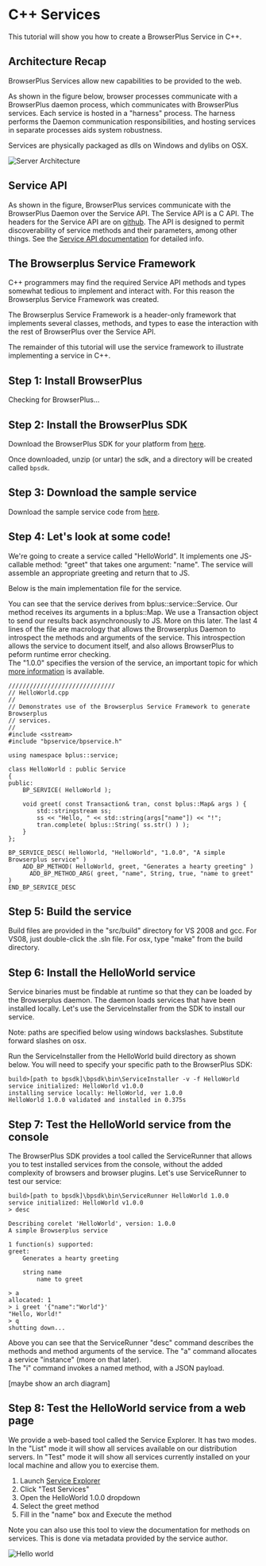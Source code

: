# C++ Services

This tutorial will show you how to create a BrowserPlus Service
in C++.


## Architecture Recap

BrowserPlus Services allow new capabilities to be provided to the
web.  

As shown in the figure below, browser processes communicate
with a BrowserPlus daemon process, which communicates with BrowserPlus
services.  Each service is hosted in a "harness" process.  The harness performs the Daemon communication responsibilities, and hosting services in separate processes aids system robustness.

Services are physically packaged as dlls on Windows and dylibs on OSX.

![Server Architecture](/i/server_arch.png)


## Service API

As shown in the figure, BrowserPlus services communicate with the BrowserPlus Daemon over the Service
API.  The Service API is a C API.  The headers for the Service API are on [github](http://github.com/browserplus/platform/tree/master/src/sdk/service_api/api/ServiceAPI/).  The API is designed
to permit discoverability of service methods and their parameters, among other things.  See the [Service API documentation](http://browserplus.github.com/bp-service-api/) for detailed info.


## The Browserplus Service Framework

C++ programmers may find the required Service API methods and
types somewhat tedious to implement and interact with.  For this
reason the Browserplus Service Framework was created.

The Browserplus Service Framework is a header-only framework that
implements several classes, methods, and types to ease the interaction
with the rest of BrowserPlus over the Service API.

The remainder of this tutorial will use the service framework to
illustrate implementing a service in C++.


## Step 1: Install BrowserPlus

<div id="gotbp">Checking for BrowserPlus...</div>
<div id="downloadLink"></div>

## Step 2: Install the BrowserPlus SDK

Download the BrowserPlus SDK for your platform from [here](http://browserplus.yahoo.com/developer/service/sdk/).

Once downloaded, unzip (or untar) the sdk, and a directory will be created called `bpsdk`.

## Step 3: Download the sample service

Download the sample service code from [here](http://github.com/browserplus/bp-tutorial-cpp1/archives/master).

## Step 4: Let's look at some code!

We're going to create a service called "HelloWorld".  It implements one JS-callable method: "greet" that takes one argument: "name".  The service will assemble an appropriate greeting and return that to JS.

Below is the main implementation file for the service.  

You can see that the service derives from bplus::service::Service.  Our method receives its arguments in a bplus::Map.  We use a Transaction object to send our results back asynchronously to JS.  More on this later.
The last 4 lines of the file are macrology that allows the Browserplus Daemon to introspect the methods and arguments of the service.  This introspection allows the service to document itself, and also allows BrowserPlus to peform runtime error checking.  
The "1.0.0" specifies the version of the service, an important topic for which [more information](todo) is available.

~~~
//////////////////////////////
// HelloWorld.cpp 
//
// Demonstrates use of the Browserplus Service Framework to generate Browserplus
// services.
//
#include <sstream>
#include "bpservice/bpservice.h"

using namespace bplus::service;

class HelloWorld : public Service
{
public:    
    BP_SERVICE( HelloWorld );
    
    void greet( const Transaction& tran, const bplus::Map& args ) {
        std::stringstream ss;
        ss << "Hello, " << std::string(args["name"]) << "!";
        tran.complete( bplus::String( ss.str() ) );
    }
};

BP_SERVICE_DESC( HelloWorld, "HelloWorld", "1.0.0", "A simple Browserplus service" )
    ADD_BP_METHOD( HelloWorld, greet, "Generates a hearty greeting" )
      ADD_BP_METHOD_ARG( greet, "name", String, true, "name to greet" )
END_BP_SERVICE_DESC
~~~

## Step 5: Build the service

Build files are provided in the "src/build" directory for VS 2008 and gcc.
For VS08, just double-click the .sln file.  For osx, type "make" from the build directory.

## Step 6: Install the HelloWorld service

Service binaries must be findable at runtime so that they can be
loaded by the Browserplus daemon.  The daemon loads services that have been
installed locally.  Let's use the ServiceInstaller from the SDK to install our service.

Note: paths are specified below using windows backslashes.  Substitute forward slashes on osx.

Run the ServiceInstaller from the HelloWorld build directory as shown below.  You will
need to specify your specific path to the BrowserPlus SDK:

    build>[path to bpsdk]\bpsdk\bin\ServiceInstaller -v -f HelloWorld
    service initialized: HelloWorld v1.0.0
    installing service locally: HelloWorld, ver 1.0.0
    HelloWorld 1.0.0 validated and installed in 0.375s


## Step 7: Test the HelloWorld service from the console

The BrowserPlus SDK provides a tool called the ServiceRunner that allows you to 
test installed services from the console, without the added complexity of 
browsers and browser plugins.  Let's use ServiceRunner to test our service:

    build>[path to bpsdk]\bpsdk\bin\ServiceRunner HelloWorld 1.0.0
    service initialized: HelloWorld v1.0.0
    > desc

    Describing corelet 'HelloWorld', version: 1.0.0
    A simple Browserplus service

    1 function(s) supported:
    greet:
        Generates a hearty greeting

        string name
            name to greet

    > a
    allocated: 1
    > i greet '{"name":"World"}'
    "Hello, World!"
    > q
    shutting down...

Above you can see that the ServiceRunner "desc" command describes the methods and method arguments of the service.
The "a" command allocates a service "instance" (more on that later).  
The "i" command invokes a named method, with a JSON payload.

[maybe show an arch diagram]


## Step 8: Test the HelloWorld service from a web page

We provide a web-based tool called the Service Explorer.  It has two modes.
In the "List" mode it will show all services available on our
distribution servers.  In "Test" mode it will show all services
currently installed on your local machine and allow you to exercise
them.

1. Launch [Service Explorer](http://browserplus.yahoo.com/developer/explore)
2. Click "Test Services"
3. Open the HelloWorld 1.0.0 dropdown
4. Select the greet method
5. Fill in the "name" box and Execute the method

Note you can also use this tool to view the documentation for methods on services.
This is done via metadata provided by the service author.

 ![Hello world](/i/explorer_hello_world.png)



<script src="http://bp.yahooapis.com/@{bpver}/browserplus-min.js"></script>  
<script>
localPageCB = function () {
  function myInitCB(r) {
	var BP = BrowserPlus;
    var instDiv = document.getElementById("gotbp");
	if (r.success)
	{
      instDiv.innerHTML = "BrowserPlus installed!  Ver. " +
		BP.getPlatformInfo().version;
	}
	else if (r.error === 'bp.notInstalled')
	{
      // render an upsell link for inpage installation
	  while (instDiv.firstChild) instDiv.removeChild(instDiv.firstChild);
	  var lnk = document.createElement("a");
      lnk.onclick = function () {
        BPTool.Installer.show({}, myInitCB);
      }         
	  lnk.innerHTML = "install BrowserPlus now";
	  lnk.href= "#";
      instDiv.appendChild(lnk);
    }
	else if (r.error === 'bp.notInstalled')
	{
      instDiv.innerHTML = "Sorry, your platform isn't yet supported, please " +
		"try again on a <a href='/install'>supported platform</a>."; 
	}
	else
	{
      instDiv.innerHTML =
		"Yikes, BrowserPlus encountered an error (" + r.error + ": " +
		r.verboseError+"), please try restarting your browser, or visit " +
		"the Troubleshooting page of the BrowserPlus Configuration panel for "
		+ "more help in figuring out what went wrong.";
	}
  }

  BrowserPlus.init({}, myInitCB);
};

if (window.attachEvent) {
  window.attachEvent("onload", function(){localPageCB()});
} else {
  localPageCB();
}

</script>